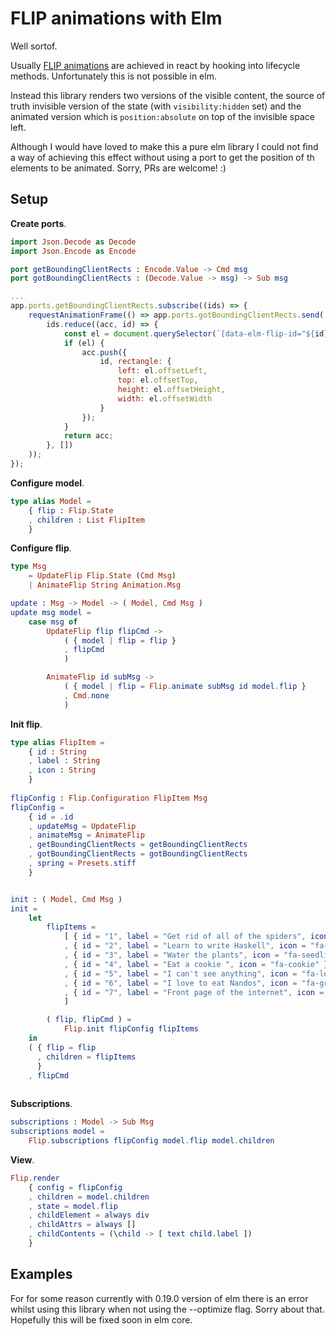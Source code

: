 # FLIP animations with Elm

Well sortof.

Usually [FLIP animations](https://medium.com/developers-writing/animating-the-unanimatable-1346a5aab3cd) are achieved in 
react by hooking into lifecycle methods. Unfortunately this is not possible in elm. 

Instead this library renders two versions of the visible content, the source of truth invisible version of the state
(with `visibility:hidden` set) and the animated version which is `position:absolute` on top of the invisible space left.

Although I would have loved to make this a pure elm library I could not find a way of achieving this effect without using 
a port to get the position of th elements to be animated. Sorry, PRs are welcome! :)

## Setup

__Create ports__.

```elm
import Json.Decode as Decode
import Json.Encode as Encode

port getBoundingClientRects : Encode.Value -> Cmd msg
port gotBoundingClientRects : (Decode.Value -> msg) -> Sub msg

```

```javascript
...
app.ports.getBoundingClientRects.subscribe((ids) => {
    requestAnimationFrame(() => app.ports.gotBoundingClientRects.send(
        ids.reduce((acc, id) => {
            const el = document.querySelector(`[data-elm-flip-id="${id}"]`);
            if (el) {
                acc.push({
                    id, rectangle: {
                        left: el.offsetLeft,
                        top: el.offsetTop,
                        height: el.offsetHeight,
                        width: el.offsetWidth
                    }
                });
            }
            return acc;
        }, [])
    ));
});
```

__Configure model__.
```elm
type alias Model =
    { flip : Flip.State
    , children : List FlipItem
    }
```

__Configure flip__.
```elm
type Msg
    = UpdateFlip Flip.State (Cmd Msg)
    | AnimateFlip String Animation.Msg

update : Msg -> Model -> ( Model, Cmd Msg )
update msg model =
    case msg of
        UpdateFlip flip flipCmd ->
            ( { model | flip = flip }
            , flipCmd
            )

        AnimateFlip id subMsg ->
            ( { model | flip = Flip.animate subMsg id model.flip }
            , Cmd.none
            )
```

__Init flip__.
```elm
type alias FlipItem =
    { id : String
    , label : String
    , icon : String
    }
    
flipConfig : Flip.Configuration FlipItem Msg
flipConfig =
    { id = .id
    , updateMsg = UpdateFlip
    , animateMsg = AnimateFlip
    , getBoundingClientRects = getBoundingClientRects
    , gotBoundingClientRects = gotBoundingClientRects
    , spring = Presets.stiff
    }


init : ( Model, Cmd Msg )
init =
    let
        flipItems =
            [ { id = "1", label = "Get rid of all of the spiders", icon = "fa-spider" }
            , { id = "2", label = "Learn to write Haskell", icon = "fa-language" }
            , { id = "3", label = "Water the plants", icon = "fa-seedling" }
            , { id = "4", label = "Eat a cookie ", icon = "fa-cookie" }
            , { id = "5", label = "I can't see anything", icon = "fa-low-vision" }
            , { id = "6", label = "I love to eat Nandos", icon = "fa-grin-hearts" }
            , { id = "7", label = "Front page of the internet", icon = "fa-globe" }
            ]

        ( flip, flipCmd ) =
            Flip.init flipConfig flipItems
    in
    ( { flip = flip
      , children = flipItems
      }
    , flipCmd
    
```

__Subscriptions__.

```elm
subscriptions : Model -> Sub Msg
subscriptions model =
    Flip.subscriptions flipConfig model.flip model.children

```

__View__.
```elm
Flip.render
    { config = flipConfig
    , children = model.children
    , state = model.flip
    , childElement = always div
    , childAttrs = always []
    , childContents = (\child -> [ text child.label ])
    }
```

## Examples

For for some reason currently with 0.19.0 version of elm there is an error whilst using this library when not using the 
--optimize flag. Sorry about that. Hopefully this will be fixed soon in elm core.